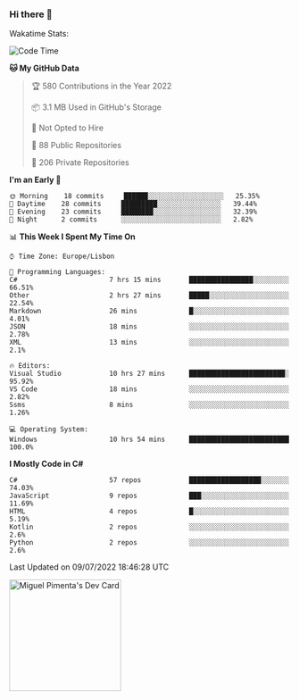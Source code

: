 ### Hi there 👋

<!--
**miguelpimenta/miguelpimenta** is a ✨ _special_ ✨ repository because its `README.md` (this file) appears on your GitHub profile.

Here are some ideas to get you started:

- 🔭 I’m currently working on ...
- 🌱 I’m currently learning ...
- 👯 I’m looking to collaborate on ...
- 🤔 I’m looking for help with ...
- 💬 Ask me about ...
- 📫 How to reach me: ...
- 😄 Pronouns: ...
- ⚡ Fun fact: ...
-->

Wakatime Stats:
<!--START_SECTION:waka-->
![Code Time](http://img.shields.io/badge/Code%20Time-0%20secs-blue)

**🐱 My GitHub Data** 

> 🏆 580 Contributions in the Year 2022
 > 
> 📦 3.1 MB Used in GitHub's Storage 
 > 
> 🚫 Not Opted to Hire
 > 
> 📜 88 Public Repositories 
 > 
> 🔑 206 Private Repositories  
 > 
**I'm an Early 🐤** 

```text
🌞 Morning    18 commits     ██████░░░░░░░░░░░░░░░░░░░   25.35% 
🌆 Daytime    28 commits     █████████░░░░░░░░░░░░░░░░   39.44% 
🌃 Evening    23 commits     ████████░░░░░░░░░░░░░░░░░   32.39% 
🌙 Night      2 commits      ░░░░░░░░░░░░░░░░░░░░░░░░░   2.82%

```


📊 **This Week I Spent My Time On** 

```text
⌚︎ Time Zone: Europe/Lisbon

💬 Programming Languages: 
C#                       7 hrs 15 mins       ████████████████░░░░░░░░░   66.51% 
Other                    2 hrs 27 mins       █████░░░░░░░░░░░░░░░░░░░░   22.54% 
Markdown                 26 mins             █░░░░░░░░░░░░░░░░░░░░░░░░   4.01% 
JSON                     18 mins             ░░░░░░░░░░░░░░░░░░░░░░░░░   2.78% 
XML                      13 mins             ░░░░░░░░░░░░░░░░░░░░░░░░░   2.1%

🔥 Editors: 
Visual Studio            10 hrs 27 mins      ████████████████████████░   95.92% 
VS Code                  18 mins             ░░░░░░░░░░░░░░░░░░░░░░░░░   2.82% 
Ssms                     8 mins              ░░░░░░░░░░░░░░░░░░░░░░░░░   1.26%

💻 Operating System: 
Windows                  10 hrs 54 mins      █████████████████████████   100.0%

```

**I Mostly Code in C#** 

```text
C#                       57 repos            ██████████████████░░░░░░░   74.03% 
JavaScript               9 repos             ███░░░░░░░░░░░░░░░░░░░░░░   11.69% 
HTML                     4 repos             █░░░░░░░░░░░░░░░░░░░░░░░░   5.19% 
Kotlin                   2 repos             ░░░░░░░░░░░░░░░░░░░░░░░░░   2.6% 
Python                   2 repos             ░░░░░░░░░░░░░░░░░░░░░░░░░   2.6%

```



 Last Updated on 09/07/2022 18:46:28 UTC
<!--END_SECTION:waka-->

<a href="https://app.daily.dev/MiguelPimenta"><img src="https://api.daily.dev/devcards/05b7ad917b6047f3b1368fb0fe084ad8.png?r=sx6" width="200" alt="Miguel Pimenta's Dev Card"/></a>
